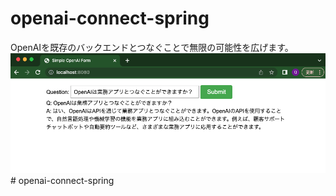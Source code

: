 # openai-connect-spring
OpenAIを既存のバックエンドとつなぐことで無限の可能性を広げます。
![readme1.png](readme1.png)# openai-connect-spring
